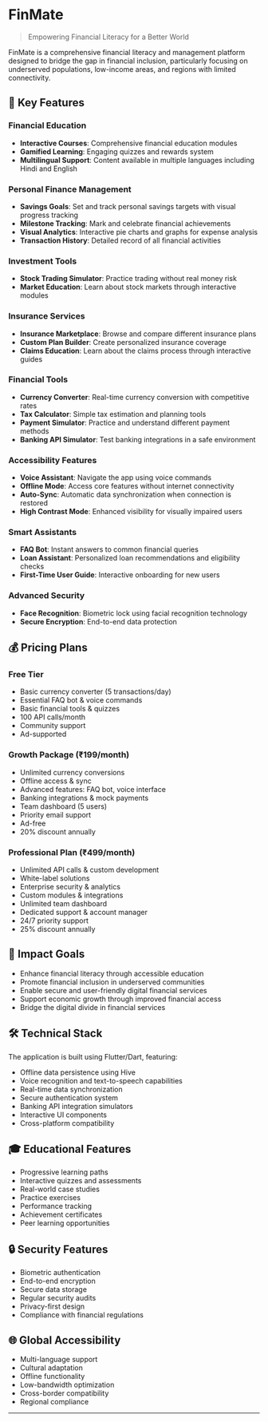 # FinMate

> Empowering Financial Literacy for a Better World

FinMate is a comprehensive financial literacy and management platform designed to bridge the gap in financial inclusion, particularly focusing on underserved populations, low-income areas, and regions with limited connectivity.

## 🌟 Key Features

### Financial Education

- **Interactive Courses**: Comprehensive financial education modules
- **Gamified Learning**: Engaging quizzes and rewards system
- **Multilingual Support**: Content available in multiple languages including Hindi and English

### Personal Finance Management

- **Savings Goals**: Set and track personal savings targets with visual progress tracking
- **Milestone Tracking**: Mark and celebrate financial achievements
- **Visual Analytics**: Interactive pie charts and graphs for expense analysis
- **Transaction History**: Detailed record of all financial activities

### Investment Tools

- **Stock Trading Simulator**: Practice trading without real money risk
- **Market Education**: Learn about stock markets through interactive modules

### Insurance Services

- **Insurance Marketplace**: Browse and compare different insurance plans
- **Custom Plan Builder**: Create personalized insurance coverage
- **Claims Education**: Learn about the claims process through interactive guides

### Financial Tools

- **Currency Converter**: Real-time currency conversion with competitive rates
- **Tax Calculator**: Simple tax estimation and planning tools
- **Payment Simulator**: Practice and understand different payment methods
- **Banking API Simulator**: Test banking integrations in a safe environment

### Accessibility Features

- **Voice Assistant**: Navigate the app using voice commands
- **Offline Mode**: Access core features without internet connectivity
- **Auto-Sync**: Automatic data synchronization when connection is restored
- **High Contrast Mode**: Enhanced visibility for visually impaired users

### Smart Assistants

- **FAQ Bot**: Instant answers to common financial queries
- **Loan Assistant**: Personalized loan recommendations and eligibility checks
- **First-Time User Guide**: Interactive onboarding for new users

### Advanced Security

- **Face Recognition**: Biometric lock using facial recognition technology
- **Secure Encryption**: End-to-end data protection

## 💰 Pricing Plans

### Free Tier

- Basic currency converter (5 transactions/day)
- Essential FAQ bot & voice commands
- Basic financial tools & quizzes
- 100 API calls/month
- Community support
- Ad-supported

### Growth Package (₹199/month)

- Unlimited currency conversions
- Offline access & sync
- Advanced features: FAQ bot, voice interface
- Banking integrations & mock payments
- Team dashboard (5 users)
- Priority email support
- Ad-free
- 20% discount annually

### Professional Plan (₹499/month)

- Unlimited API calls & custom development
- White-label solutions
- Enterprise security & analytics
- Custom modules & integrations
- Unlimited team dashboard
- Dedicated support & account manager
- 24/7 priority support
- 25% discount annually

## 🎯 Impact Goals

- Enhance financial literacy through accessible education
- Promote financial inclusion in underserved communities
- Enable secure and user-friendly digital financial services
- Support economic growth through improved financial access
- Bridge the digital divide in financial services

## 🛠️ Technical Stack

The application is built using Flutter/Dart, featuring:

- Offline data persistence using Hive
- Voice recognition and text-to-speech capabilities
- Real-time data synchronization
- Secure authentication system
- Banking API integration simulators
- Interactive UI components
- Cross-platform compatibility

## 🎓 Educational Features

- Progressive learning paths
- Interactive quizzes and assessments
- Real-world case studies
- Practice exercises
- Performance tracking
- Achievement certificates
- Peer learning opportunities

## 🔒 Security Features

- Biometric authentication
- End-to-end encryption
- Secure data storage
- Regular security audits
- Privacy-first design
- Compliance with financial regulations

## 🌐 Global Accessibility

- Multi-language support
- Cultural adaptation
- Offline functionality
- Low-bandwidth optimization
- Cross-border compatibility
- Regional compliance

---

